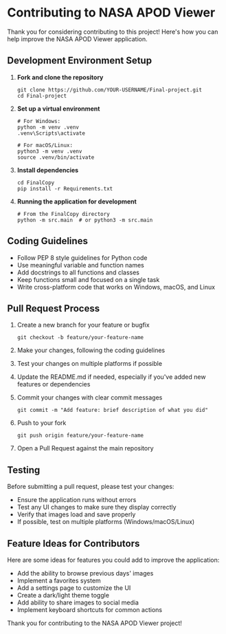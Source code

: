 # Contributing to NASA APOD Viewer

Thank you for considering contributing to this project! Here's how you can help improve the NASA APOD Viewer application.

## Development Environment Setup

1. **Fork and clone the repository**
   ```
   git clone https://github.com/YOUR-USERNAME/Final-project.git
   cd Final-project
   ```

2. **Set up a virtual environment**
   ```
   # For Windows:
   python -m venv .venv
   .venv\Scripts\activate

   # For macOS/Linux:
   python3 -m venv .venv
   source .venv/bin/activate
   ```

3. **Install dependencies**
   ```
   cd FinalCopy
   pip install -r Requirements.txt
   ```

4. **Running the application for development**
   ```
   # From the FinalCopy directory
   python -m src.main  # or python3 -m src.main
   ```

## Coding Guidelines

- Follow PEP 8 style guidelines for Python code
- Use meaningful variable and function names
- Add docstrings to all functions and classes
- Keep functions small and focused on a single task
- Write cross-platform code that works on Windows, macOS, and Linux

## Pull Request Process

1. Create a new branch for your feature or bugfix
   ```
   git checkout -b feature/your-feature-name
   ```

2. Make your changes, following the coding guidelines

3. Test your changes on multiple platforms if possible

4. Update the README.md if needed, especially if you've added new features or dependencies

5. Commit your changes with clear commit messages
   ```
   git commit -m "Add feature: brief description of what you did"
   ```

6. Push to your fork
   ```
   git push origin feature/your-feature-name
   ```

7. Open a Pull Request against the main repository

## Testing

Before submitting a pull request, please test your changes:

- Ensure the application runs without errors
- Test any UI changes to make sure they display correctly
- Verify that images load and save properly
- If possible, test on multiple platforms (Windows/macOS/Linux)

## Feature Ideas for Contributors

Here are some ideas for features you could add to improve the application:

- Add the ability to browse previous days' images
- Implement a favorites system
- Add a settings page to customize the UI
- Create a dark/light theme toggle
- Add ability to share images to social media
- Implement keyboard shortcuts for common actions

Thank you for contributing to the NASA APOD Viewer project!
